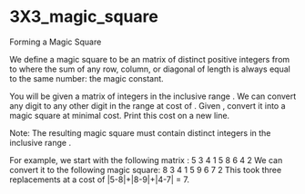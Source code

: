 # 3X3_magic_square
Forming a Magic Square

We define a magic square to be an  matrix of distinct positive integers from  to  where the sum of any row, column, or diagonal of length  is always equal to the same number: the magic constant.

You will be given a  matrix  of integers in the inclusive range . We can convert any digit  to any other digit  in the range  at cost of . Given , convert it into a magic square at minimal cost. Print this cost on a new line.

Note: The resulting magic square must contain distinct integers in the inclusive range .

For example, we start with the following matrix :
5 3 4
1 5 8
6 4 2
We can convert it to the following magic square:
8 3 4
1 5 9
6 7 2
This took three replacements at a cost of |5-8|+|8-9|+|4-7| = 7.
